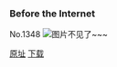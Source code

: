 ### Before the Internet
No.1348
![图片不见了~~~](https://imgs.xkcd.com/comics/before_the_internet.png)

[原址](https://xkcd.com//1348) [下载](https://imgs.xkcd.com/comics/before_the_internet.png)

